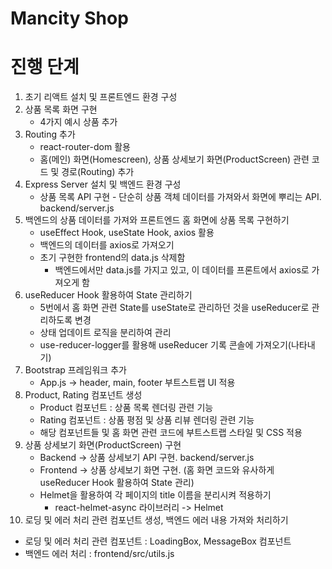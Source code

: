 # Mancity Shop

# 진행 단계

1. 초기 리액트 설치 및 프론트엔드 환경 구성
2. 상품 목록 화면 구현
   - 4가지 예시 상품 추가
3. Routing 추가
   - react-router-dom 활용
   - 홈(메인) 화면(Homescreen), 상품 상세보기 화면(ProductScreen) 관련 코드 및 경로(Routing) 추가
4. Express Server 설치 및 백엔드 환경 구성
   - 상품 목록 API 구현 - 단순히 상품 객체 데이터를 가져와서 화면에 뿌리는 API. backend/server.js
5. 백엔드의 상품 데이터를 가져와 프론트엔드 홈 화면에 상품 목록 구현하기
   - useEffect Hook, useState Hook, axios 활용
   - 백엔드의 데이터를 axios로 가져오기
   - 초기 구현한 frontend의 data.js 삭제함
     - 백엔드에서만 data.js를 가지고 있고, 이 데이터를 프론트에서 axios로 가져오게 함
6. useReducer Hook 활용하여 State 관리하기
   - 5번에서 홈 화면 관련 State를 useState로 관리하던 것을 useReducer로 관리하도록 변경
   - 상태 업데이트 로직을 분리하여 관리
   - use-reducer-logger를 활용해 useReducer 기록 콘솔에 가져오기(나타내기)
7. Bootstrap 프레임워크 추가
   - App.js -> header, main, footer 부트스트랩 UI 적용
8. Product, Rating 컴포넌트 생성
   - Product 컴포넌트 : 상품 목록 렌더링 관련 기능
   - Rating 컴포넌트 : 상품 평점 및 상품 리뷰 렌더링 관련 기능
   - 해당 컴포넌트들 및 홈 화면 관련 코드에 부트스트랩 스타일 및 CSS 적용
9. 상품 상세보기 화면(ProductScreen) 구현
   - Backend -> 상품 상세보기 API 구현. backend/server.js
   - Frontend -> 상품 상세보기 화면 구현. (홈 화면 코드와 유사하게 useReducer Hook 활용하여 State 관리)
   - Helmet을 활용하여 각 페이지의 title 이름을 분리시켜 적용하기
     - react-helmet-async 라이브러리 -> Helmet
10. 로딩 및 에러 처리 관련 컴포넌트 생성, 백엔드 에러 내용 가져와 처리하기

- 로딩 및 에러 처리 관련 컴포넌트 : LoadingBox, MessageBox 컴포넌트
- 백엔드 에러 처리 : frontend/src/utils.js
